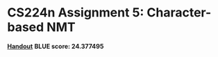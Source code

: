 # CS224n Assignment 5: Character-based NMT
[**Handout**](https://github.com/chriskhanhtran/CS224n-NLP-Solutions/blob/master/assignments/handouts/a5.pdf)
**BLUE score: 24.377495**